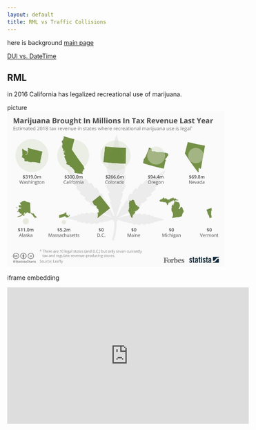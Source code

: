 ```yaml
---
layout: default
title: RML vs Traffic Collisions
---
```

here is background
[main page](https://boh016.github.io/fair_policing/)

[DUI vs. DateTime](./pages/datetime.html)

## RML
in 2016 California has legalized recreational use of marijuana.

picture
![revenue](./assets/revenue.jpg "revenue")

iframe embedding
<iframe width="560" height="315" src="https://www.youtube-nocookie.com/embed/opSiomnDEQo" frameborder="0" allow="accelerometer; autoplay; encrypted-media; gyroscope; picture-in-picture" allowfullscreen></iframe>
